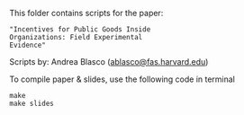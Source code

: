 This folder contains scripts for the paper:

	"Incentives for Public Goods Inside
	Organizations: Field Experimental
	Evidence"

Scripts by:
	Andrea Blasco (ablasco@fas.harvard.edu)

To compile paper & slides, use the following code in terminal
```
make
make slides
```